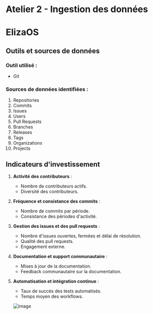 # Atelier 2 - Ingestion des données

# ElizaOS

   ## Outils et sources de données

   ### Outil utilisé :
   - Git

   ### Sources de données identifiées :
   1. Repositories
   2. Commits
   3. Issues
   4. Users
   5. Pull Requests
   6. Branches
   7. Releases
   8. Tags
   9. Organizations
   10. Projects

   ## Indicateurs d'investissement

   1. **Activité des contributeurs** :
      - Nombre de contributeurs actifs.
      - Diversité des contributeurs.

   2. **Fréquence et consistance des commits** :
      - Nombre de commits par période.
      - Consistance des périodes d'activité.

   3. **Gestion des issues et des pull requests** :
      - Nombre d'issues ouvertes, fermées et délai de résolution.
      - Qualité des pull requests.
      - Engagement externe.

   4. **Documentation et support communautaire** :
      - Mises à jour de la documentation.
      - Feedback communautaire sur la documentation.

   5. **Automatisation et intégration continue** :
      - Taux de succès des tests automatisés.
      - Temps moyen des workflows.
     
      ![image](https://github.com/user-attachments/assets/d07fbf5d-d66d-46f2-8416-dc20a68482e4)
